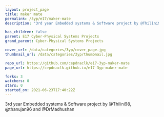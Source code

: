 ```yaml
---
layout: project_page
title: maker mate
permalink: /3yp/e17/maker-mate
description: "3rd year Embedded systems & Software project by @Thilini98, @thanujan96 and @DrMadhushan"

has_children: false
parent: E17 Cyber-Physical Systems Projects
grand_parent: Cyber-Physical Systems Projects

cover_url: /data/categories/3yp/cover_page.jpg
thumbnail_url: /data/categories/3yp/thumbnail.jpg

repo_url: https://github.com/cepdnaclk/e17-3yp-maker-mate
page_url: https://cepdnaclk.github.io/e17-3yp-maker-mate

forks: 3
watchers: 0
stars: 0
started_on: 2021-06-23T17:40:22Z
---
```

3rd year Embedded systems & Software project by @Thilini98, @thanujan96 and @DrMadhushan

